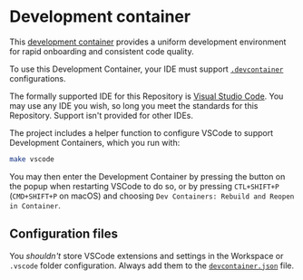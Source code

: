 # Development container

This [development container][devcontainer] provides a uniform development environment for rapid onboarding and
consistent code quality.

To use this Development Container, your IDE must support [`.devcontainer`][devcontainer] configurations.

The formally supported IDE for this Repository is [Visual Studio Code][vscode]. You may use any IDE you wish, so long
you meet the standards for this Repository. Support isn't provided for other IDEs.

The project includes a helper function to configure VSCode to support Development Containers, which you run with:

```sh
make vscode
```

You may then enter the Development Container by pressing the button on the popup when restarting VSCode to do so, or by
pressing `CTL+SHIFT+P` (`CMD+SHIFT+P` on macOS) and choosing `Dev Containers: Rebuild and Reopen in Container`.

## Configuration files

You _shouldn't_ store VSCode extensions and settings in the Workspace or `.vscode` folder configuration. Always add
them to the [`devcontainer.json`][config] file.

<!-- Link repository -->

[config]: ./devcontainer.json
[devcontainer]: https://containers.dev
[vscode]: https://code.visualstudio.com
